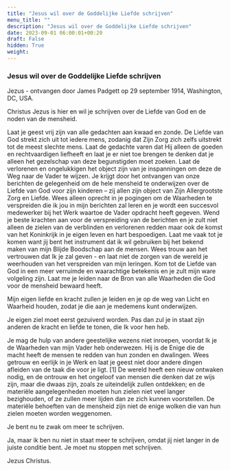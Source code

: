 ```yaml
---
title: "Jesus wil over de Goddelijke Liefde schrijven"
menu_title: ""
description: "Jesus wil over de Goddelijke Liefde schrijven"
date: 2023-09-01 06:00:01+00:20
draft: False
hidden: True
weight:
---
```

### Jesus wil over de Goddelijke Liefde schrijven

Jezus - ontvangen door James Padgett op 29 september 1914, Washington, DC, USA.

Christus Jezus is hier en wil je schrijven over de Liefde van God en de noden van de mensheid.

Laat je geest vrij zijn van alle gedachten aan kwaad en zonde. De Liefde van God strekt zich uit tot iedere mens, zodanig dat Zijn Zorg zich zelfs uitstrekt tot de meest slechte mens. Laat de gedachte varen dat Hij alleen de goeden en rechtvaardigen liefheeft en laat je er niet toe brengen te denken dat je alleen het gezelschap van deze begunstigden moet zoeken. Laat de verlorenen en ongelukkigen het object zijn van je inspanningen om deze de Weg naar de Vader te wijzen. Je krijgt door het ontvangen van onze berichten de gelegenheid om de hele mensheid te onderwijzen over de Liefde van God voor zijn kinderen – zij allen zijn object van Zijn Allergrootste Zorg en Liefde. Wees alleen oprecht in je pogingen om de Waarheden te verspreiden die ik jou in mijn berichten zal leren en je wordt een succesvol medewerker bij het Werk waartoe de Vader opdracht heeft gegeven. Wend je beste krachten aan voor de verspreiding van de berichten en je zult niet alleen de zielen van de verblinden en verlorenen redden maar ook de komst van het Koninkrijk in je eigen leven en hart bespoedigen. Laat me vaak tot je komen want jij bent het instrument dat ik wil gebruiken bij het bekend maken van mijn Blijde Boodschap aan de mensen. Wees trouw aan het vertrouwen dat Ik je zal geven - en laat niet de zorgen van de wereld je weerhouden van het verspreiden van mijn leringen. Kom tot de Liefde van God in een meer verruimde en waarachtige betekenis en je zult mijn ware volgeling zijn. Laat me je leiden naar de Bron van alle Waarheden die God voor de mensheid bewaard heeft.

Mijn eigen liefde en kracht zullen je leiden en je op de weg van Licht en Waarheid houden, zodat je die aan je medemens kunt onderwijzen.

Je eigen ziel moet eerst gezuiverd worden. Pas dan zul je in staat zijn anderen de kracht en liefde te tonen, die Ik voor hen heb.

Je mag de hulp van andere geestelijke wezens niet inroepen, voordat Ik je de Waarheden van mijn Vader heb onderwezen. Hij is de Enige die de macht heeft de mensen te redden van hun zonden en dwalingen. Wees getrouw en eerlijk in je Werk en laat je geest niet door andere dingen afleiden van de taak die voor je ligt. [1] De wereld heeft een nieuw ontwaken nodig, en de ontrouw en het ongeloof van mensen die denken dat ze wijs zijn, maar die dwaas zijn, zoals ze uiteindelijk zullen ontdekken; en de materiële aangelegenheden moeten hun zielen niet veel langer bezighouden, of ze zullen meer lijden dan ze zich kunnen voorstellen. De materiële behoeften van de mensheid zijn niet de enige wolken die van hun zielen moeten worden weggenomen.

Je bent nu te zwak om meer te schrijven.

Ja, maar ik ben nu niet in staat meer te schrijven, omdat jij niet langer in de juiste conditie bent. Je moet nu stoppen met schrijven.

Jezus Christus.
<small>

[^1]: **Opmerking** vanaf dit punt was er geen sprake meer van rapport. In het bericht van Judas van 9 januari 2002, acht hij het waarschijnlijk dat deze communicatie niet precies is wat Jezus zou hebben gezegd. Zie het Bericht van Judas van 9 januari 2002, ontvangen door H____ en getiteld [Channeling en de invloed van verstokte overtuigingen](/4-nl-contemporary-messages/4-1-nl-cont-messages-by-date/4-1-6-nl-messages-2002/nl-2002-1-9-1-hr-judas/).
